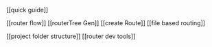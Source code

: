 


[[quick guide]]

[[router flow]]
[[routerTree Gen]]
[[create Route]]
[[file based routing]]


[[project folder structure]]
[[router dev tools]]
